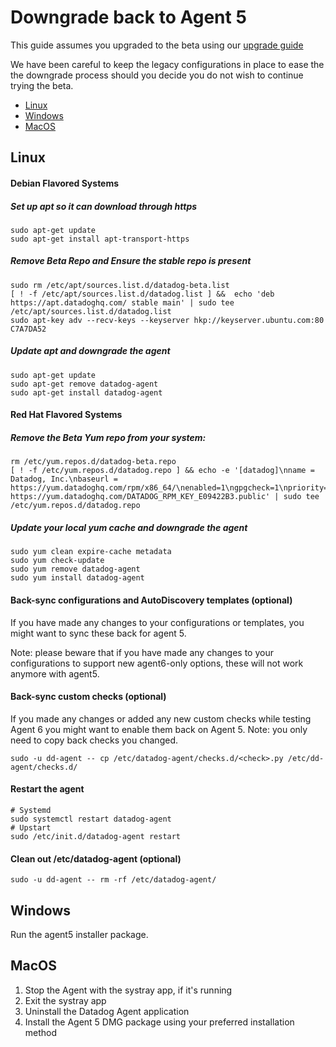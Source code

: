 # Downgrade back to Agent 5

This guide assumes you upgraded to the beta using our [upgrade guide][upgrade-guide]

We have been careful to keep the legacy configurations in place to ease the the
downgrade process should you decide you do not wish to continue trying the beta.

* [Linux](#linux)
* [Windows](#windows)
* [MacOS](#macos)

## Linux

#### Debian Flavored Systems

##### Set up apt so it can download through https
```shell
sudo apt-get update
sudo apt-get install apt-transport-https
```

##### Remove Beta Repo and Ensure the stable repo is present
```shell
sudo rm /etc/apt/sources.list.d/datadog-beta.list
[ ! -f /etc/apt/sources.list.d/datadog.list ] &&  echo 'deb https://apt.datadoghq.com/ stable main' | sudo tee /etc/apt/sources.list.d/datadog.list
sudo apt-key adv --recv-keys --keyserver hkp://keyserver.ubuntu.com:80 C7A7DA52
```

##### Update apt and downgrade the agent
```shell
sudo apt-get update
sudo apt-get remove datadog-agent
sudo apt-get install datadog-agent
```

#### Red Hat Flavored Systems

##### Remove the Beta Yum repo from your system:
```shell
rm /etc/yum.repos.d/datadog-beta.repo
[ ! -f /etc/yum.repos.d/datadog.repo ] && echo -e '[datadog]\nname = Datadog, Inc.\nbaseurl = https://yum.datadoghq.com/rpm/x86_64/\nenabled=1\ngpgcheck=1\npriority=1\ngpgkey=https://yum.datadoghq.com/DATADOG_RPM_KEY.public\n       https://yum.datadoghq.com/DATADOG_RPM_KEY_E09422B3.public' | sudo tee /etc/yum.repos.d/datadog.repo
```

##### Update your local yum cache and downgrade the agent
```shell
sudo yum clean expire-cache metadata
sudo yum check-update
sudo yum remove datadog-agent
sudo yum install datadog-agent
```

#### Back-sync configurations and AutoDiscovery templates (optional)
If you have made any changes to your configurations or templates, you might want
to sync these back for agent 5.

Note: please beware that if you have made any changes to your configurations to
support new agent6-only options, these will not work anymore with agent5.

#### Back-sync custom checks (optional)
If you made any changes or added any new custom checks while testing Agent 6 you might want
to enable them back on Agent 5. Note: you only need to copy back checks you changed.
```shell
sudo -u dd-agent -- cp /etc/datadog-agent/checks.d/<check>.py /etc/dd-agent/checks.d/
```

#### Restart the agent
```shell
# Systemd
sudo systemctl restart datadog-agent
# Upstart
sudo /etc/init.d/datadog-agent restart
```

#### Clean out /etc/datadog-agent (optional)
```shell
sudo -u dd-agent -- rm -rf /etc/datadog-agent/
```

## Windows

Run the agent5 installer package.

## MacOS

1. Stop the Agent with the systray app, if it's running
2. Exit the systray app
3. Uninstall the Datadog Agent application
4. Install the Agent 5 DMG package using your preferred installation method

[upgrade-guide]: upgrade.md

